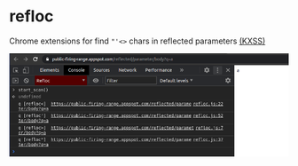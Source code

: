 # refloc
Chrome extensions for find `"'<>` chars in reflected parameters [(KXSS)](https://github.com/tomnomnom/hacks/tree/master/kxss)


<img src='screen.png'>
